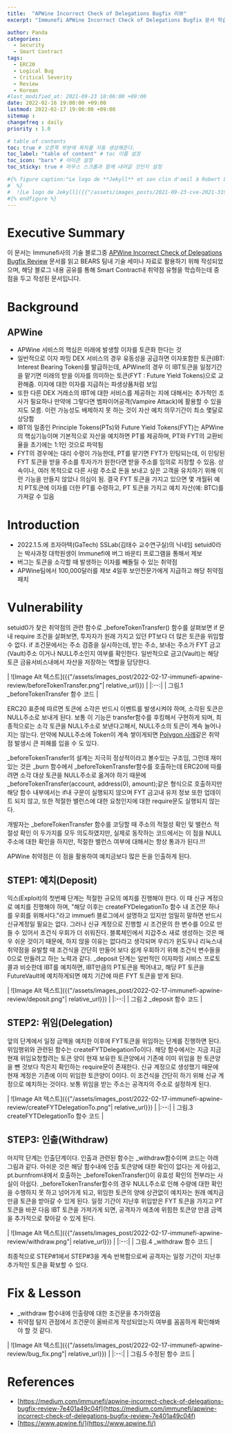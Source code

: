 ```yaml
---
title:  "APWine Incorrect Check of Delegations Bugfix 리뷰"
excerpt: "Immunefi APWine Incorrect Check of Delegations Bugfix 문서 학습 목적으로 살펴본 내용임"

author: Panda
categories:
  - Security
  - Smart Contract
tags:
  - ERC20
  - Logical Bug
  - Critical Severity
  - Review
  - Korean
#last_modified_at: 2021-09-23 18:06:00 +09:00
date: 2022-02-16 19:00:00 +09:00
lastmod: 2022-02-17 19:00:00 +09:00
sitemap :
changefreq : daily
priority : 1.0

# table of contents
toc: true # 오른쪽 부분에 목차를 자동 생성해준다.
toc_label: "table of content" # toc 이름 설정
toc_icon: "bars" # 아이콘 설정
toc_sticky: true # 마우스 스크롤과 함께 내려갈 것인지 설정

#{% figure caption:"Le logo de **Jekyll** et son clin d'oeil à Robert Louis Stevenson"
#  %}
#  ![Le logo de Jekyll]({{"/assets/images_posts/2021-09-23-cve-2021-31956-part1/1.png"| #relative_url}})
#{% endfigure %}
---
```

# Executive Summary
이 문서는 Immunefi사의 기술 블로그중 [APWine Incorrect Check of Delegations Bugfix Review](https://medium.com/immunefi/apwine-incorrect-check-of-delegations-bugfix-review-7e401a49c04f) 문서를 읽고 BEARS 팀내 기술 세미나 자료로 활용하기 위해 작성되었으며, 해당 블로그 내용 공유를 통해 Smart Contract내 취약점 유형을 학습하는데 중점을 두고 작성된 문서입니다.

# Background
## APWine
* APWine 서비스의 핵심은 미래에 발생할 이자를 토큰화 한다는 것
* 일반적으로 이자 파밍 DEX 서비스의 경우 유동성을 공급하면 이자포함한 토큰(IBT: Interest Bearing Token)를 발급하는데, APWine의 경우 이 IBT토큰을 일정기간을 맡기면 미래의 받을 이자를 의미하는 토큰(FYT : Future Yield Tokens)으로 교환해줌. 이자에 대한 이자를 지급하는 파생상품처럼 보임
* 또한 다른 DEX 거래소의 IBT에 대한 서비스를 제공하는 지에 대해서는 추가적인 조사가 필요하나 만약에 그렇다면 벰파이어공격(Vampire Attack)에 활용할 수 있을지도 모름. 이런 가능성도 배제하지 못 하는 것이 자산 예치 의무기간이 최소 몇달로 상당함
* IBT의 일종인 Principle Tokens(PTs)와 Future Yield Tokens(FYT)는 APWine의 핵심기능이며 기본적으로 자산을 예치하면 PT를 제공하며, PT와 FYT의 교환비율을 초기에는 1:1인 것으로 파악됨
* FYT의 경우에는 대리 수령이 가능한데, PT를 맡기면 FYT가 민팅되는데, 이 민팅된 FYT 토큰을 받을 주소를 투자가가 원한다면 받을 주소를 임의로 지정할 수 있음. 상속이나, 여러 목적으로 다른 사람 주소로 돈을 보내고 싶은 고객을 유치하기 위해 이런 기능을 만들지 않았나 의심이 됨. 결국 FYT 토큰을 가지고 있으면 몇 개월뒤 예치 PT토큰에 이자를 더한 PT를 수령하고, PT 토큰을 가지고 예치 자산(예: BTC)를 가져갈 수 있음

# Introduction
* 2022.1.5.에 조자아텍(GaTech) SSLab(김태수 교수연구실)의 닉네임 setuid0라는 박사과정 대학원생이 Immunefi에 버그 바운티 프로그램을 통해서 제보
* 버그는 토큰을 소각할 때 발생하는 이자를 빼돌릴 수 있는 취약점
* APWine팀에서 100,000달러를 제보 4일후 보안전문가에게 지급하고 해당 취약점 패치

# Vulnerability
setuid0가 찾은 취약점의 관련 함수로 \_beforeTokenTransfer() 함수를 살펴보면 if 문내 require 조건을 살펴보면, 투자자가 원래 가지고 있던 PT보다 더 많은 토큰을 위임할 수 없다. if 조건문에서는 주소 검증을 실시하는데, 받는 주소, 보내는 주소가 FYT 금고(Vault)주소 이거나 NULL주소인지 여부를 확인한다. 일반적으로 금고(Vault)는 해당 토큰 금융서비스내에서 자산을 저장하는 역할을 담당한다.

| ![Image Alt 텍스트]({{"/assets/images_post/2022-02-17-immunefi-apwine-review/beforeTokenTransfer.png"| relative_url}})  |
|:--:| 
| 그림.1 _beforeTokenTransfer 함수 코드 |

ERC20 표준에 따르면 토큰에 소각은 반드시 이벤트를 발생시켜야 하며, 소각된 토큰은 NULL주소로 보내게 된다. 보통 이 기능은 transfer함수를 후킹해서 구현하게 되며, 최종적으로는 소각 토큰을 NULL주소로 보낸다고해서, NULL주소의 토큰이 계속 늘어나지는 않는다. 만약에 NULL주소에 Token이 계속 쌓이게되면 [Polygon 사례](https://bears-team.github.io/security/smart%20contract/immunefi-polygon-review/)같은 취약점 발생시 큰 피해를 입을 수 도 있다. 

\_beforeTokenTransfer의 설계는 지극히 정상적이라고 볼수있는 구조임, 그런데 재미있는 것은 \_burn 함수에서 \_beforeTokenTransfer함수를 호출하는데 ERC20에 따를려면 소각 대상 토큰을 NULL주소로 옮겨야 하기 때문에 \_beforeTokenTransfer(account, address(0), amount);같은 형식으로 호출하지만 해당 함수 내부에서는 if내 구문이 실행되지 않으며 FYT 금고내 유저 정보 또한 업데이트 되지 않고, 또한 적절한 밸런스에 대한 요청인지에 대한 require문도 실행되지 않는다.

개발자는 \_beforeTokenTransfer 함수를 코딩할 때 주소의 적절성 확인 및 밸런스 적절성 확인 이 두가지를 모두 의도하였지만, 실제로 동작하는 코드에서는 
이 점을 NULL 주소에 대한 확인을 하지만, 적절한 밸런스 여부에 대해서는 항상 통과가 된다.!!!

APWine 취약점은 이 점을 활용하여 예치금보다 많은 돈을 인출하게 된다.

## STEP1: 예치(Deposit)
익스(Exploit)의 첫번째 단계는 적절한 규모의 예치를 진행해야 한다. 이 때 신규 계정으로 예치를 진행해야 하며, "해당 이후는 createFYDelegationTo 함수 내 조건문 하나를 우회를 위해서다."라고 immuefi 블로그에서 설명하고 있지만 엄밀히 말하면 반드시 신규계정일 필요는 없다. 그러나 신규 계정으로 진행할 시 조건문의 한 변수를 0으로 만들 수 있어서 조건식 우회가 더 쉬워진다. 블록체인에서 지갑주소 새로 생성하는 것은 매우 쉬운 것이기 때문에, 하지 않을 이유는 없다라고 생각되며 우리가 윈도우나 리눅스내 취약점을 유발할 때 조건식을 간단히 만들어 보다 쉽게 우회하기 위해 조건식 변수들을 0으로 만들려고 하는 노력과 같다. _deposit 단계는 일반적인 이자파밍 서비스 프로토콜과 비슷한데 IBT를 예치하면, IBT만큼의 PT토큰을 찍어내고, 해당 PT 토큰을 FutureVault에 예치하게되면 예치 기간에 따른 FYT 토큰을 받게 된다. 

| ![Image Alt 텍스트]({{"/assets/images_post/2022-02-17-immunefi-apwine-review/deposit.png"| relative_url}})  |
|:--:| 
| 그림.2 \_deposit 함수 코드 |

## STEP2: 위임(Delegation)
앞의 단계에서 일정 금액을 예치한 이후에 FYT토큰을 위임하는 단계를 진행하면 된다. 위임행위와 관련된 함수는 createFYTDelegationTo이다. 해당 함수에서는 지금 지금 현재 위임요청할려는 토큰 양이 현재 보유한 토큰양에서 기존에 이미 위임을 한 토큰양을 뺀 것보다 작은지 확인하는 require문이 존재한다. 신규 계정으로 생성했기 때문에 현재 계정은 기존에 이미 위임한 토큰양이 0이다. 이 조건식을 간단히 하기 위해 신규 계정으로 예치하는 것이다. 보통 위임을 받는 주소는 공격자의 주소로 설정하게 된다.

| ![Image Alt 텍스트]({{"/assets/images_post/2022-02-17-immunefi-apwine-review/createFYTDelegationTo.png"| relative_url}})  |
|:--:| 
| 그림.3 createFYTDelegationTo 함수 코드 |

## STEP3: 인출(Withdraw)
마지막 단계는 인출단계이다. 인출과 관련된 함수는 \_withdraw함수이며 코드는 아래 그림과 같다. 아쉬운 것은 해당 함수내에 인출 토큰양에 대한 확인이 없다는 게 아쉽고, pt.burnfrom내에서 호출하는 \_beforeTokenTransfer()이 유효성 확인의 전부라는 사실이 아쉽다. \_beforeTokenTransfer함수의 경우 NULL주소로 인해 수량에 대한 확인을 수행하지 못 하고 넘어가게 되고, 위임한 토큰의 양에 상관없이 예치자는 원래 예치금 만큼 토큰을 받아갈 수 있게 된다. 일정 기간이 지난후 위임받은 FYT 토큰을 가지고 PT 토큰을 바꾼 다음 IBT 토큰을 가져가게 되면, 공격자가 에초에 위힘한 토큰양 만큼 금액을 추가적으로 찾아갈 수 있게 된다.

| ![Image Alt 텍스트]({{"/assets/images_post/2022-02-17-immunefi-apwine-review/withdraw.png"| relative_url}})  |
|:--:| 
| 그림.4 \_withdraw 함수 코드 |

최종적으로 STEP#1에서 STEP#3을 계속 반복함으로써 공격자는 일정 기간이 지난후 추가적인 토큰을 확보할 수 있다.

# Fix & Lesson
* \_withdraw 함수내에 인출량에 대한 조건문을 추가하였음
* 취약점 탐지 관점에서 조건문이 올바르게 작성되었는지 여부를 꼼꼼하게 확인해봐야 할 것 같다.

| ![Image Alt 텍스트]({{"/assets/images_post/2022-02-17-immunefi-apwine-review/bug_fix.png"| relative_url}})  |
|:--:| 
| 그림.5 수정된 함수 코드 |

# References
* [https://medium.com/immunefi/apwine-incorrect-check-of-delegations-bugfix-review-7e401a49c04f](https://medium.com/immunefi/apwine-incorrect-check-of-delegations-bugfix-review-7e401a49c04f)
* [https://www.apwine.fi/](https://www.apwine.fi/)